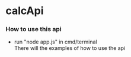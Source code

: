 # calcApi

### How to use this api
- run "node app.js" in cmd/terminal <br>
There will the examples of how to use the api
